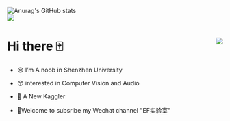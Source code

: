 
![Anurag's GitHub stats](https://github-readme-stats.vercel.app/api?username=CNShawn&theme=nightowl&include_all_commits=true)  
![](https://visitor-badge.glitch.me/badge?page_id=CNShawn.readme)

# Hi there 🀄<img align="right" src="https://profile-counter.glitch.me/CNShawn/count.svg" />

- :cry: I’m A noob in Shenzhen University

- :kissing_smiling_eyes: interested in Computer Vision and Audio

- :memo: A New Kaggler

- :open_hands:Welcome to subsribe my Wechat channel "EF实验室"

  <!--

  *😅 I’m looking to collaborate on ...

  *😅 I’m looking for help with ...

  *😅Ask me about ...

  *😅 How to reach me: ...

  *😅 Pronouns: ...

  *😅 Fun fact: ...

  -->



